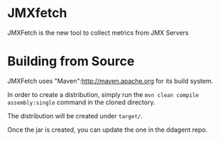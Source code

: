 # JMXfetch

JMXFetch is the new tool to collect metrics from JMX Servers

# Building from Source

JMXFetch uses "Maven":http://maven.apache.org for its build system.

In order to create a distribution, simply run the ```mvn clean compile assembly:single``` command in the cloned directory.

The distribution will be created under ```target/```.

Once the jar is created, you can update the one in the ddagent repo.
